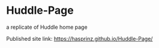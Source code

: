 # Huddle-Page
a replicate of Huddle home page

Published site link: https://hasprinz.github.io/Huddle-Page/
